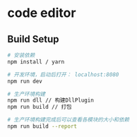 # code editor

## Build Setup

``` bash
# 安装依赖
npm install / yarn

# 开发环境，启动后打开： localhost:8080
npm run dev

# 生产环境构建
npm run dll // 构建DllPlugin
npm run build // 打包

# 生产环境构建完成后可以查看各模块的大小和依赖
npm run build --report
```

